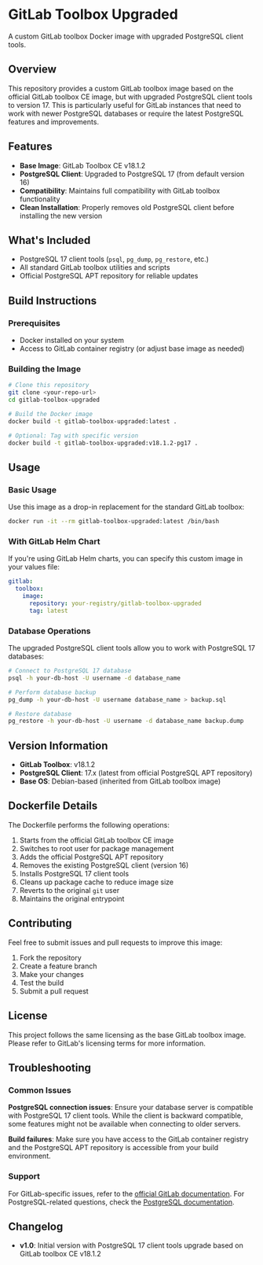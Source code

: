 # GitLab Toolbox Upgraded

A custom GitLab toolbox Docker image with upgraded PostgreSQL client tools.

## Overview

This repository provides a custom GitLab toolbox image based on the official GitLab toolbox CE image, but with upgraded PostgreSQL client tools to version 17. This is particularly useful for GitLab instances that need to work with newer PostgreSQL databases or require the latest PostgreSQL features and improvements.

## Features

- **Base Image**: GitLab Toolbox CE v18.1.2
- **PostgreSQL Client**: Upgraded to PostgreSQL 17 (from default version 16)
- **Compatibility**: Maintains full compatibility with GitLab toolbox functionality
- **Clean Installation**: Properly removes old PostgreSQL client before installing the new version

## What's Included

- PostgreSQL 17 client tools (`psql`, `pg_dump`, `pg_restore`, etc.)
- All standard GitLab toolbox utilities and scripts
- Official PostgreSQL APT repository for reliable updates

## Build Instructions

### Prerequisites

- Docker installed on your system
- Access to GitLab container registry (or adjust base image as needed)

### Building the Image

```bash
# Clone this repository
git clone <your-repo-url>
cd gitlab-toolbox-upgraded

# Build the Docker image
docker build -t gitlab-toolbox-upgraded:latest .

# Optional: Tag with specific version
docker build -t gitlab-toolbox-upgraded:v18.1.2-pg17 .
```

## Usage

### Basic Usage

Use this image as a drop-in replacement for the standard GitLab toolbox:

```bash
docker run -it --rm gitlab-toolbox-upgraded:latest /bin/bash
```

### With GitLab Helm Chart

If you're using GitLab Helm charts, you can specify this custom image in your values file:

```yaml
gitlab:
  toolbox:
    image:
      repository: your-registry/gitlab-toolbox-upgraded
      tag: latest
```

### Database Operations

The upgraded PostgreSQL client tools allow you to work with PostgreSQL 17 databases:

```bash
# Connect to PostgreSQL 17 database
psql -h your-db-host -U username -d database_name

# Perform database backup
pg_dump -h your-db-host -U username database_name > backup.sql

# Restore database
pg_restore -h your-db-host -U username -d database_name backup.dump
```

## Version Information

- **GitLab Toolbox**: v18.1.2
- **PostgreSQL Client**: 17.x (latest from official PostgreSQL APT repository)
- **Base OS**: Debian-based (inherited from GitLab toolbox image)

## Dockerfile Details

The Dockerfile performs the following operations:

1. Starts from the official GitLab toolbox CE image
2. Switches to root user for package management
3. Adds the official PostgreSQL APT repository
4. Removes the existing PostgreSQL client (version 16)
5. Installs PostgreSQL 17 client tools
6. Cleans up package cache to reduce image size
7. Reverts to the original `git` user
8. Maintains the original entrypoint

## Contributing

Feel free to submit issues and pull requests to improve this image:

1. Fork the repository
2. Create a feature branch
3. Make your changes
4. Test the build
5. Submit a pull request

## License

This project follows the same licensing as the base GitLab toolbox image. Please refer to GitLab's licensing terms for more information.

## Troubleshooting

### Common Issues

**PostgreSQL connection issues**: Ensure your database server is compatible with PostgreSQL 17 client tools. While the client is backward compatible, some features might not be available when connecting to older servers.

**Build failures**: Make sure you have access to the GitLab container registry and the PostgreSQL APT repository is accessible from your build environment.

### Support

For GitLab-specific issues, refer to the [official GitLab documentation](https://docs.gitlab.com/).
For PostgreSQL-related questions, check the [PostgreSQL documentation](https://www.postgresql.org/docs/).

## Changelog

- **v1.0**: Initial version with PostgreSQL 17 client tools upgrade based on GitLab toolbox CE v18.1.2
